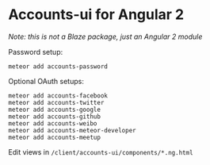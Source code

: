 # Accounts-ui for Angular 2

*Note: this is not a Blaze package, just an Angular 2 module*

Password setup:

    meteor add accounts-password
    
Optional OAuth setups:

    meteor add accounts-facebook
    meteor add accounts-twitter
    meteor add accounts-google
    meteor add accounts-github
    meteor add accounts-weibo
    meteor add accounts-meteor-developer
    meteor add accounts-meetup
    

Edit views in `/client/accounts-ui/components/*.ng.html`